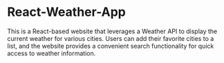 # React-Weather-App

This is a React-based website that leverages a Weather API to display the current weather for various cities. Users can add their favorite cities to a list, and the website provides a convenient search functionality for quick access to weather information.
